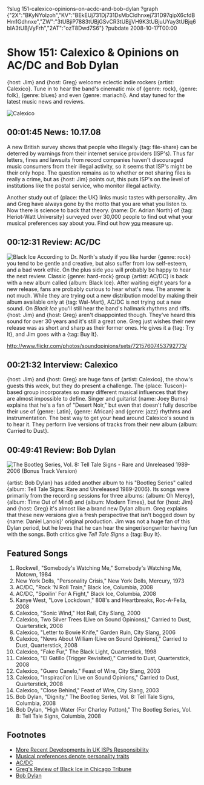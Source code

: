 ?slug 151-calexico-opinions-on-acdc-and-bob-dylan
?graph {"2X":"BKyNYolzoh","KV":"BEkEUj731Dj731DsMbCldhnxej731D97qipX6cfdBHm1Gdhnxe","ZW":"3tUBjiP7883tUBjGSvCR3tUBjjVH9K3tUBjuUYay3tUBjq6bIA3tUBjVyFrh","2AT":"ozT8Dwd7S6"}
?pubdate 2008-10-17T00:00
# Show 151: Calexico & Opinions on AC/DC and Bob Dylan
{host: Jim} and {host: Greg} welcome eclectic indie rockers {artist: Calexico}. Tune in to hear the band's cinematic mix of {genre: rock}, {genre: folk}, {genre: blues} and even {genre: mariachi}. And stay tuned for the latest music news and reviews.

![Calexico](https://static.soundopinions.org/images/2008/calexico.jpg)

## 00:01:45 News: 10.17.08
A new British survey shows that people who illegally {tag: file-share} can be deterred by warnings from their internet service providers (ISP's). Thus far letters, fines and lawsuits from record companies haven't discouraged music consumers from their illegal activity, so it seems that ISP's might be their only hope. The question remains as to whether or not sharing files is really a crime, but as {host: Jim} points out, this puts ISP's on the level of institutions like the postal service, who monitor illegal activity.

Another study out of {place: the UK} links music tastes with personality. Jim and Greg have always gone by the motto that you are what you listen to. Now there is science to back that theory. {name: Dr. Adrian North} of {tag: Heriot-Watt University} surveyed over 30,000 people to find out what your musical preferences say about you. Find out how [you](http://news.bbc.co.uk/2/hi/uk_news/scotland/7598549.stm#style) measure up.

## 00:12:31 Review: AC/DC
![Black Ice](https://static.soundopinions.org/assets/151/KV0.jpg)
According to Dr. North's study if you like harder {genre: rock} you tend to be gentle and creative, but also suffer from low self-esteem, and a bad work ethic. On the plus side you will probably be happy to hear the next review. Classic {genre: hard-rock} group {artist: AC/DC} is back with a new album called {album: Black Ice}. After waiting eight years for a new release, fans are probably curious to hear what's new. The answer is not much. While they are trying out a new distribution model by making their album available only at {tag: Wal-Mart}, AC/DC is not trying out a new sound. On *Black Ice* you'll still hear the band's hallmark rhythms and riffs. {host: Jim} and {host: Greg} aren't disappointed though. They've heard this sound for over 30 years and it's still a great one. Greg just wishes their new release was as short and sharp as their former ones. He gives it a {tag: Try It}, and Jim goes with a {tag: Buy It}.

http://www.flickr.com/photos/soundopinions/sets/72157607453792773/

## 00:21:32 Interview: Calexico
{host: Jim} and {host: Greg} are huge fans of {artist: Calexico}, the show's guests this week, but they do present a challenge. The {place: Tuscon}-based group incorporates so many different musical influences that they are almost impossible to define. Singer and guitarist {name: Joey Burns} explains that he's a fan of  "Desert Noir," but even that doesn't fully describe their use of {genre: Latin}, {genre: African} and {genre: jazz} rhythms and instrumentation. The best way to get your head around Calexico's sound is to hear it. They perform live versions of tracks from their new album {album: Carried to Dust}.

## 00:49:41 Review: Bob Dylan
![The Bootleg Series, Vol. 8: Tell Tale Signs - Rare and Unreleased 1989-2006 (Bonus Track Version)](https://static.soundopinions.org/assets/151/2AT0.jpg)

{artist: Bob Dylan} has added another album to his "Bootleg Series" called {album: Tell Tale Signs: Rare and Unreleased 1989-2006}. Its songs were primarily from the recording sessions for three albums: {album: Oh Mercy}, {album: Time Out of Mind} and {album: Modern Times}, but for {host: Jim} and {host: Greg} it's almost like a brand new Dylan album. Greg explains that these new versions give a fresh perspective that isn't bogged down by {name: Daniel Lanois}' original production. Jim was not a huge fan of this Dylan period, but he loves that he can hear the singer/songwriter having fun with the songs. Both critics give *Tell Tale Signs* a {tag: Buy It}.

## Featured Songs
1. Rockwell, "Somebody's Watching Me," Somebody's Watching Me, Motown, 1984
2. New York Dolls, "Personality Crisis," New York Dolls, Mercury, 1973
3. AC/DC, "Rock 'N Roll Train," Black Ice, Columbia, 2008
4. AC/DC, "Spoilin' For A Fight," Black Ice, Columbia, 2008
5. Kanye West, "Love Lockdown," 808's and Heartbreaks, Roc-A-Fella, 2008
6. Calexico, "Sonic Wind," Hot Rail, City Slang, 2000 
7. Calexico, Two Silver Trees (Live on Sound Opinions)," Carried to Dust, Quarterstick, 2008 
8. Calexico, "Letter to Bowie Knife," Garden Ruin, City Slang, 2006
9. Calexico, "News About William (Live on Sound Opinions)," Carried to Dust, Quarterstick, 2008 
10. Calexico, "Fake Fur," The Black Light, Quarterstick, 1998
11. Calexico, "El Gatillo (Trigger Revisited)," Carried to Dust, Quarterstick, 2008
12. Calexico, "Guero Canelo," Feast of Wire, City Slang, 2003
13. Calexico, "Inspiraci'on (Live on Sound Opinions," Carried to Dust, Quarterstick, 2008
14. Calexico, "Close Behind," Feast of Wire, City Slang, 2003
15. Bob Dylan, "Dignity," The Bootleg Series, Vol. 8: Tell Tale Signs, Columbia, 2008
16. Bob Dylan, "High Water (For Charley Patton)," The Bootleg Series, Vol. 8: Tell Tale Signs, Columbia, 2008

## Footnotes
- [More Recent Developments in UK ISPs Responsibility](https://torrentfreak.com/uk-isps-agree-to-send-out-music-movie-piracy-warnings-140509/)
- [Musical preferences denote personality traits](http://news.bbc.co.uk/2/hi/uk_news/scotland/7598549.stm#style)
- [AC/DC](http://www.acdc.com/)
- [Greg's Review of Black Ice in Chicago Tribune](http://articles.chicagotribune.com/2008-10-19/news/0810170107_1_black-ice-malcolm-young-angus-young)
- [Bob Dylan](http://www.bobdylan.com/us/home)
